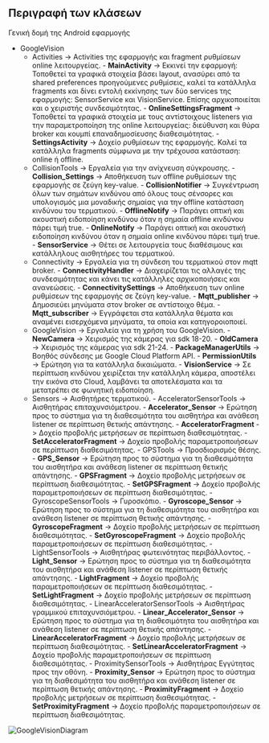 ## Περιγραφή των κλάσεων

  Γενική δομή της Android εφαρμογής
- GoogleVision
  - Activities -> Activities της εφαρμογής και fragment ρυθμίσεων online λειτουργείας.
        - **MainActivity** -> Εκκινεί την εφαρμογή: Τοποθετεί τα γραφικά στοιχεία βάσει layout, ανασύρει από τα shared preferences προηγούμενες ρυθμίσεις, καλεί τα κατάλληλα fragments και δίνει εντολή εκκίνησης των δύο services της εφαρμογής: SensorService και VisionService. Επίσης αρχικοποιείται και ο χειριστής συνδεσιμότητας.
        - **OnlineSettingsFragment** -> Τοποθετεί τα γραφικά στοιχεία με τους αντίστοιχους listeners για την παραμετροποίηση της online λειτουργείας: διεύθυνση και θύρα broker και κουμπί επαναδημοσίευσης διαθεσιμότητας.
        - **SettingsActivity** -> Δοχείο ρυθμίσεων της εφαρμογής. Καλεί τα κατάλληλα fragments σύμφωνα με την τρέχουσα κατάσταση: online ή offline.
  - CollisionTools -> Εργαλεία για την ανίχνευση σύγκρουσης.
        - **Collision_Settings** -> Αποθήκευση των  offline ρυθμίσεων της εφαρμογής σε ζεύγη key-value.
        - **CollisionNotifier** -> Συγκέντρωση όλων των σημάτων κινδύνου από όλους τους σένσορες και υπολογισμός μια μοναδικής σημαίας για την offline κατάσταση κινδύνου του τερματικού.
        - **OfflineNotify** -> Παράγει οπτική και ακουστική ειδοποίηση κινδύνου όταν η σημαία offline κινδύνου πάρει τιμή true.
        - **OnlineNotify** -> Παράγει οπτική και ακουστική ειδοποίηση κινδύνου όταν η σημαία online κινδύνου πάρει τιμή true.
        - **SensorService** -> Θέτει σε λειτουργεία τους διαθέσιμους και κατάλληλους αισθητήρες του τερματικού.
  - Connectivity -> Εργαλεία για τη σύνδεση του τερματικού στον mqtt broker.
        - **ConnectivityHandler** -> Διαχειρίζεται τις αλλαγές της συνδεσιμότητας και κάνει τις κατάλληλες αρχικοποιήσεις και ανανεώσεις.
        - **ConnectivitySettings** -> Αποθήκευση των  online ρυθμίσεων της εφαρμογής σε ζεύγη key-value.
        - **Mqtt_publisher** -> Δημοσιεύει μηνύματα στον broker σε αντίστοιχο θέμα. 
        - **Mqtt_subscriber** -> Εγγράφεται στα κατάλληλα θέματα και αναμένει εισερχόμενα μηνύματα, τα οποία και κατηγοροιοποιεί.
  - GoogleVision  -> Εργαλεία για τη χρήση του GoogleVision.
        - **NewCamera** -> Χειρισμός της κάμερας για sdk 18-20.
        - **OldCamera** -> Χειρισμός της κάμερας για sdk 21-24.
        - **PackageManagerUtils** -> Βοηθός σύνδεσης με  Google Cloud Platform API.
        - **PermissionUtils** -> Ερώτηση για τα κατάλληλα δικαιώματα.
        - **VisionService** -> Σε περίπτωση κινδύνου χειρίζεται την κατάλληλη κάμερα, αποστέλει την εικόνα στο Cloud, λαμβάνει τα αποτελέσματα και τα μετατρέπει σε φωνητική ειδοποίηση.
  - Sensors -> Αισθητήρες τερματικού.
        - AcceleratorSensorTools -> Αισθητήρας επιταχυνσιόμετρου.
            - **Accelerator_Sensor** -> Ερώτηση προς το σύστημα για τη διαθεσιμότητα του αισθητήρα και ανάθεση listener σε περίπτωση θετικής απάντησης. 
            - **AcceleratorFragment** -> Δοχείο προβολής μετρήσεων σε περίπτωση διαθεσιμότητας.
            - **SetAcceleratorFragment** -> Δοχείο προβολής παραμετροποιήσεων σε περίπτωση διαθεσιμότητας.
        - GPSTools -> Προσδιορισμός θέσης.
            - **GPS_Sensor** -> Ερώτηση προς το σύστημα για τη διαθεσιμότητα του αισθητήρα και ανάθεση listener σε περίπτωση θετικής απάντησης.
            - **GPSFragment** -> Δοχείο προβολής μετρήσεων σε περίπτωση διαθεσιμότητας.
            - **SetGPSFragment** -> Δοχείο προβολής παραμετροποιήσεων σε περίπτωση διαθεσιμότητας.
        - GyroscopeSensorTools -> Γυροσκόπιο.
            - **Gyroscope_Sensor** -> Ερώτηση προς το σύστημα για τη διαθεσιμότητα του αισθητήρα και ανάθεση listener σε περίπτωση θετικής απάντησης.
            - **GyroscopeFragment** -> Δοχείο προβολής μετρήσεων σε περίπτωση διαθεσιμότητας.
            - **SetGyroscopeFragment** -> Δοχείο προβολής παραμετροποιήσεων σε περίπτωση διαθεσιμότητας.
        - LightSensorTools -> Αισθητήρας φωτεινότητας περιβάλλοντος.
            - **Light_Sensor** -> Ερώτηση προς το σύστημα για τη διαθεσιμότητα του αισθητήρα και ανάθεση listener σε περίπτωση θετικής απάντησης.
            - **LightFragment** -> Δοχείο προβολής παραμετροποιήσεων σε περίπτωση διαθεσιμότητας.
            - **SetLightFragment** -> Δοχείο προβολής μετρήσεων σε περίπτωση διαθεσιμότητας.
        - LinearAcceleratorSensorTools -> Αισθητήρας γραμμικού επιταχυνσιόμετρου.
            - **Linear_Accelerator_Sensor** -> Ερώτηση προς το σύστημα για τη διαθεσιμότητα του αισθητήρα και ανάθεση listener σε περίπτωση θετικής απάντησης.
            - **LinearAcceleratorFragment** -> Δοχείο προβολής μετρήσεων σε περίπτωση διαθεσιμότητας.
            - **SetLinearAcceleratorFragment** -> Δοχείο προβολής παραμετροποιήσεων σε περίπτωση διαθεσιμότητας. 
        - ProximitySensorTools -> Αισθητήρας Εγγύτητας προς την οθόνη.
            - **Proximity_Sensor** -> Ερώτηση προς το σύστημα για τη διαθεσιμότητα του αισθητήρα και ανάθεση listener σε περίπτωση θετικής απάντησης.
            - **ProximityFragment** -> Δοχείο προβολής μετρήσεων σε περίπτωση διαθεσιμότητας.
            - **SetProximityFragment** -> Δοχείο προβολής παραμετροποιήσεων σε περίπτωση διαθεσιμότητας.





![GoogleVisionDiagram](/uploads/85603e1a366ba49134eb50a64df9be77/GoogleVisionDiagram.png)